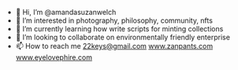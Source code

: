 - 👋 Hi, I’m @amandasuzanwelch
- 👀 I’m interested in photography, philosophy, community, nfts
- 🌱 I’m currently learning how write scripts for minting collections 
- 💞️ I’m looking to collaborate on environmentally friendly enterprise
- 📫 How to reach me 22keys@gmail.com www.zanpants.com www.eyelovephire.com

<!---
amandasuzanwelch/amandasuzanwelch is a ✨ special ✨ repository because its `README.md` (this file) appears on your GitHub profile.
You can click the Preview link to take a look at your changes.
--->
